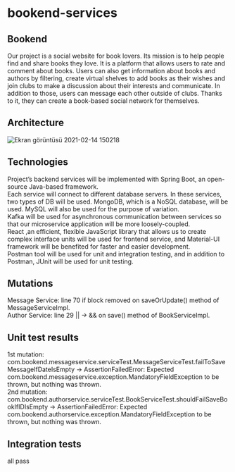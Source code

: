 # bookend-services
## Bookend
  Our project is a social website for book lovers. Its mission is to help people find and share
  books they love. It is a platform that allows users to rate and comment about books. Users can also get
  information about books and authors by filtering, create virtual shelves to add books as their wishes
  and join clubs to make a discussion about their interests and communicate. In addition to those, users 
  can message each other outside of clubs. Thanks to it, they can create a book-based social network for
  themselves. 
## Architecture
![Ekran görüntüsü 2021-02-14 150218](https://user-images.githubusercontent.com/37040918/107876215-b1805880-6ed5-11eb-80d9-ccd244238eb7.png)

## Technologies
  Project’s backend services will be implemented with Spring Boot, an open-source Java-based framework.<br />
  Each service will connect to different database servers. In these services, two types of DB will be used. MongoDB, which is a NoSQL database, will be used. MySQL will also be used for the purpose of variation. <br />
  Kafka will be used for asynchronous communication between services so that our microservice application will be more loosely-coupled. <br />
  React ,an efficient, flexible JavaScript library that allows us to create complex interface units will be used for frontend service, and Material-UI framework will be benefited for faster and easier development. <br />
  Postman tool will be used for unit and integration testing, and in addition to Postman, JUnit will be used for unit testing.<br />

## Mutations
Message Service: line 70 if block removed on saveOrUpdate() method of MessageServiceImpl. <br />
Author Service: line 29 || -> && on save() method of BookServiceImpl. <br />
 
## Unit test results
1st mutation: com.bookend.messageservice.serviceTest.MessageServiceTest.failToSaveMessageIfDateIsEmpty -> AssertionFailedError: Expected com.bookend.messageservice.exception.MandatoryFieldException to be thrown, but nothing was thrown. <br />
2nd mutation: com.bookend.authorservice.serviceTest.BookServiceTest.shouldFailSaveBookIfIDIsEmpty -> AssertionFailedError: Expected com.bookend.authorservice.exception.MandatoryFieldException to be thrown, but nothing was thrown. <br />

## Integration tests
all pass